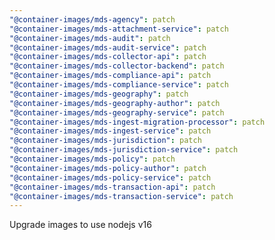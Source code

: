 ```yaml
---
"@container-images/mds-agency": patch
"@container-images/mds-attachment-service": patch
"@container-images/mds-audit": patch
"@container-images/mds-audit-service": patch
"@container-images/mds-collector-api": patch
"@container-images/mds-collector-backend": patch
"@container-images/mds-compliance-api": patch
"@container-images/mds-compliance-service": patch
"@container-images/mds-geography": patch
"@container-images/mds-geography-author": patch
"@container-images/mds-geography-service": patch
"@container-images/mds-ingest-migration-processor": patch
"@container-images/mds-ingest-service": patch
"@container-images/mds-jurisdiction": patch
"@container-images/mds-jurisdiction-service": patch
"@container-images/mds-policy": patch
"@container-images/mds-policy-author": patch
"@container-images/mds-policy-service": patch
"@container-images/mds-transaction-api": patch
"@container-images/mds-transaction-service": patch
---
```


Upgrade images to use nodejs v16
